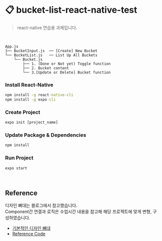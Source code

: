 # 📋 bucket-list-react-native-test

> react-native 연습용 과제입니다.

<br>

```
App.js
├── BucketInput.js  ── [Create] New Bucket
└── BucketList.js   ── List Up All Buckets
    └── Bucket.js
        ├── 1. (Done or Not yet) Toggle function 
        ├── 2. Bucket content
        └── 3.[Update or Delete] Bucket function 

```

### Install React-Native 
```cmd
npm install -g react-native-cli
npm install -g expo-cli
```

### Create Project
```cmd
expo init [project_name]
```

### Update Package & Dependencies
```cmd
npm install
```

### Run Project
```cmd
expo start
```

<br>

## Reference
디자인 뼈대는 블로그에서 참고했습니다.  
Component간 연결과 로직은 수업시간 내용을 참고해 해당 프로젝트에 맞게 변형, 구성하였습니다. 
- [기본적인 디자인 뼈대](https://busy.org/@anpigon/react-native-todo-1-1543931900794/amp)
- [Reference Code](https://github.com/hanbinleejoy/bucket-list-react-native-test/tree/master/ref-components)
